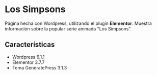# Los Simpsons
Página hecha con Wordpress, utilizando el plugin **Elementor**. Muestra información sobre la popular serie animada "Los Simpsons".

## Características

- Wordpress 6.1.1
- Elementor 3.7.7
- Tema GeneratePress 3.1.3